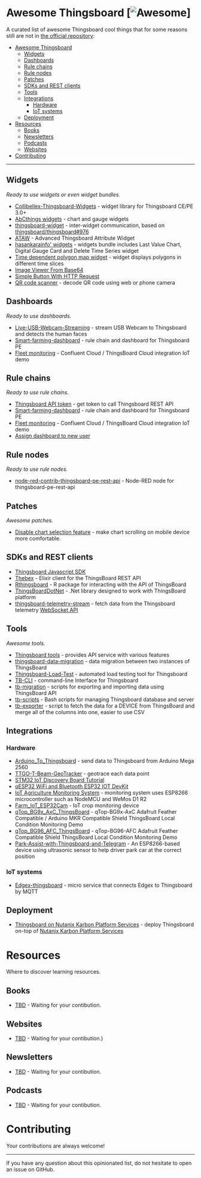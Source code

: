 # Awesome Thingsboard [![Awesome](https://cdn.rawgit.com/sindresorhus/awesome/d7305f38d29fed78fa85652e3a63e154dd8e8829/media/badge.svg)]

A curated list of awesome Thingsboard cool things that for some reasons still are not in [the official repository](https://github.com/thingsboard):

- [Awesome Thingsboard](#awesome-thingsboard)
    - [Widgets](#widgets)
    - [Dashboards](#dashboards)
    - [Rule chains](#rule-chains)
    - [Rule nodes](#rule-nodes)
    - [Patches](#patches)
    - [SDKs and REST clients](#sdks-and-rest-clients)
    - [Tools](#tools)
    - [Integrations](#integrations)
        - [Hardware](#hardware)
        - [IoT systems](#iot-systems)
    - [Deployment](#deployment)
- [Resources](#resources)
    - [Books](#books)
    - [Newsletters](#newsletters)
    - [Podcasts](#podcasts)
    - [Websites](#websites)
- [Contributing](#contributing)

---

## Widgets

*Ready to use widgets or even widget bundles.*

* [Collibellex-Thingsboard-Widgets](https://github.com/rossmann-engineering/Collibellex-Thingsboard-Widgets) - widget library for Thingsboard CE/PE 3.0+
* [AbCthings widgets](https://github.com/AbCthings/thingsboard-widgets) - chart and gauge widgets
* [thingsboard-widget](https://github.com/caowm/thingsboard-widget) - inter-widget communication, based on [thingsboard/thingsboard#976](https://github.com/thingsboard/thingsboard/issues/976)
* [ATAW](https://github.com/SchweizerischeBundesbahnen/thingsboard-advanced-attribute-widget) - Advanced Thingsboard Attribute Widget
* [hasankarainfo' widgets](https://github.com/hasankarainfo/ThingsBoard) - widgets bundle includes Last Value Chart, Digital Gauge Card and Delete Time Series widget
* [Time dependent polygon map widget](https://github.com/argosp/Thingsboard-widgets) - widget displays polygons in different time slices
* [Image Viewer From Base64](https://github.com/NistantriTech/ThingsboardNTWidgets)
* [Simple Button With HTTP Request](https://github.com/MathieuHalle/ThingsBoard-Widgets)
* [QR code scanner](widget/qr-code-scanner) - decode QR code using web or phone camera

## Dashboards

*Ready to use dashboards.*

* [Live-USB-Webcam-Streaming](https://github.com/shiyazt/Live-USB-Webcam-Streaming-on-ThingsBoard-IoT-Platform) - stream USB Webcam to Thingsboard and detects the human faces
* [Smart-farming-dashboard](https://github.com/arifulmrislam/Smart-farming-dashboard-with-ThingsBoard) - rule chain and dashboard for Thingsboard PE
* [Fleet monitoring](https://github.com/davetroiano/confluent-thingsboard) - Confluent Cloud / ThingsBoard Cloud integration IoT demo

## Rule chains

*Ready to use rule chains.*

* [Thingsboard API token](chain/tb_api_token) - get token to call Thingsboard REST API
* [Smart-farming-dashboard](https://github.com/arifulmrislam/Smart-farming-dashboard-with-ThingsBoard) - rule chain and dashboard for Thingsboard PE
* [Fleet monitoring](https://github.com/davetroiano/confluent-thingsboard) - Confluent Cloud / ThingsBoard Cloud integration IoT demo
* [Assign dashboard to new user](chain/assign-dashboard-to-new-user)

## Rule nodes

*Ready to use rule nodes.*

* [node-red-contrib-thingsboard-pe-rest-api](https://github.com/akashtalole/node-red-contrib-thingsboard-pe-rest-api) - Node-RED node for thingsboard-pe-rest-api

## Patches

*Awesome patches.*

* [Disable chart selection feature](https://example.com/) - make chart scrolling on mobile device more comfortable.

## SDKs and REST clients
* [Thingsboard Javascript SDK](https://github.com/acte-technology/thingsboard-js-sdk)
* [Thebex](https://github.com/fvicent/thebex) - Elixir client for the ThingsBoard REST API
* [Rthingsboard](https://github.com/DDorch/Rthingsboard) - R package for interacting with the API of ThingsBoard
* [ThingsBoardDotNet](https://github.com/vgolovanov/ThingsBoardDotNet) - .Net library designed to work with ThingsBoard platform
* [thingsboard-telemetry-stream](https://github.com/derhuerst/thingsboard-telemetry-stream) - fetch data from the Thingsboard telemetry [WebSocket API](https://thingsboard.io/docs/user-guide/telemetry/#websocket-api)

## Tools

*Awesome tools.*

* [Thingsboard tools](https://github.com/a631953720/thingsboard-tools2.0/blob/main/Readme-ENG.md) - provides API service with various features
* [thingsboard-data-migration](https://github.com/AbCthings/thingsboard-data-migration) - data migration between two instances of ThingsBoard
* [Thingsboard-Load-Test](https://github.com/wasslz/Thingsboard-Load-Test) - automated load testing tool for Thingsboard
* [TB-CLI](https://github.com/HassanMojab/tb-cli) - command-line Interface for Thingsboard
* [tb-migration](https://github.com/vo-team/tb-migration) - scripts for exporting and importing data using ThingsBoard API
* [tb-scripts](https://github.com/ICS-Energy-Team/tb-scripts) - Bash scripts for managing Thingsboard database and server
* [tb-exporter](https://github.com/oats-center/tb-exporter) - script to fetch the data for a DEVICE from ThingsBoard and merge all of the columns into one, easier to use CSV

## Integrations

### Hardware

* [Arduino_To_Thingsboard](https://github.com/KudosAbhay/Arduino_To_Thingsboard) - send data to Thingsboard from Arduino Mega 2560
* [TTGO-T-Beam-GeoTracker](https://github.com/lemossilva/ThingsBoard-TTGO-T-Beam-GPSTracker-Telemetry) - geotrace each data point
* [STM32 IoT Discovery Board Tutorial](https://github.com/scottrev/STM32_ThingsBoardDemo)
* [qESP32 WiFi and Bluetooth ESP32 IOT DevKit](https://github.com/iotbotscom/qESP32_ThingsBoard)
* [IoT Agriculture Monitoring System](https://github.com/jxwleong/iot-agriculturue-monitoring-system) - monitoring system uses ESP8266 microcontroller such as NodeMCU and WeMos D1 R2
* [Farm_IoT_ESP32Cam](https://github.com/Dewald928/Farm_IoT_ESP32Cam) - IoT crop monitoring device
* [qTop_BG9x_AxC_ThingsBoard](https://github.com/iotbotscom/qTop_BG9x_AxC_ThingsBoard) - qTop-BG9x-AxC Adafruit Feather Compatible / Arduino MKR Compatible Shield ThingsBoard Local Condition Monitoring Demo
* [qTop_BG96_AFC_ThingsBoard](https://github.com/iotbotscom/qTop_BG96_AFC_ThingsBoard) - qTop-BG96-AFC Adafruit Feather Compatible Shield ThingsBoard Local Condition Monitoring Demo
* [Park-Assist-with-Thingsboard-and-Telegram](https://github.com/abferguson/Park-Assist-with-Thingsboard-and-Telegram) - An ESP8266-based device using ultrasonic sensor to help driver park car at the correct position

### IoT systems

* [Edgex-thingsboard](https://github.com/dragonxu/edgex-thingsboard) - micro service that connects Edgex to Thingsboard by MQTT

## Deployment

* [Thingsboard on Nutanix Karbon Platform Services](https://github.com/voxic/Thingsboard_on_KPS) - deploy Thingsboard on-top of [Nutanix Karbon Platform Services](https://www.nutanix.com/products/karbon/platform-services)

# Resources

Where to discover learning resources.

## Books

* [TBD](https://example.com/) - Waiting for your contibution.

## Websites

* [TBD](https://example.com/) - Waiting for your contibution.)

## Newsletters

* [TBD](https://example.com/) - Waiting for your contibution.

## Podcasts

* [TBD](https://example.com/) - Waiting for your contibution.

# Contributing

Your contributions are always welcome!

- - -

If you have any question about this opinionated list, do not hesitate to open an issue on GitHub.


